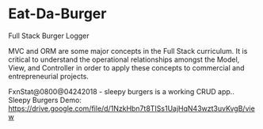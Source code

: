 # Eat-Da-Burger
Full Stack Burger Logger

MVC and ORM are some major concepts in the Full Stack curriculum. It is critical to understand the operational relationships amongst the Model, View, and Controller in order to apply these concepts to commercial and entrepreneurial projects.

FxnStat@0800@04242018 - sleepy burgers is a working CRUD app..
Sleepy Burgers Demo: https://drive.google.com/file/d/1NzkHbn7t8TISs1UajHqN43wzt3uvKvgB/view
